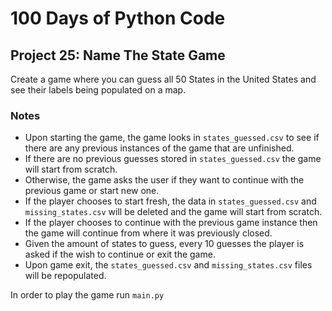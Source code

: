 # 100 Days of Python Code

## Project 25: Name The State Game

Create a game where you can guess all 50 States in the United States and see their labels being populated on a map.

### Notes

* Upon starting the game, the game looks in `states_guessed.csv` to see if there are any previous instances of the 
game that are unfinished.  
* If there are no previous guesses stored in `states_guessed.csv` the game will start from scratch.
* Otherwise, the game asks the user if they want to continue with the previous game or start new one.
* If the player chooses to start fresh, the data in `states_guessed.csv` and `missing_states.csv` will be deleted and the game will start from scratch.
* If the player chooses to continue with the previous game instance then the game will continue from where it was previously closed.
* Given the amount of states to guess, every 10 guesses the player is asked if the wish to continue or exit the game.
* Upon game exit, the `states_guessed.csv` and `missing_states.csv` files will be repopulated.

In order to play the game run `main.py`
